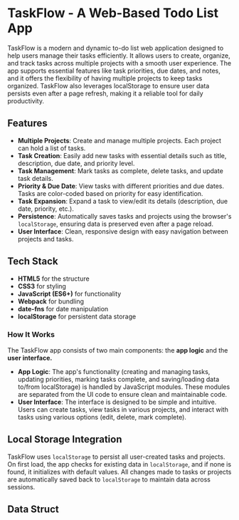 # TaskFlow - A Web-Based Todo List App

TaskFlow is a modern and dynamic to-do list web application designed to help users manage their tasks efficiently. It allows users to create, organize, and track tasks across multiple projects with a smooth user experience. The app supports essential features like task priorities, due dates, and notes, and it offers the flexibility of having multiple projects to keep tasks organized. TaskFlow also leverages localStorage to ensure user data persists even after a page refresh, making it a reliable tool for daily productivity.

## Features

- **Multiple Projects**: Create and manage multiple projects. Each project can hold a list of tasks.
- **Task Creation**: Easily add new tasks with essential details such as title, description, due date, and priority level.
- **Task Management**: Mark tasks as complete, delete tasks, and update task details.
- **Priority & Due Date**: View tasks with different priorities and due dates. Tasks are color-coded based on priority for easy identification.
- **Task Expansion**: Expand a task to view/edit its details (description, due date, priority, etc.).
- **Persistence**: Automatically saves tasks and projects using the browser's `localStorage`, ensuring data is preserved even after a page reload.
- **User Interface**: Clean, responsive design with easy navigation between projects and tasks.

## Tech Stack

- **HTML5** for the structure
- **CSS3** for styling
- **JavaScript (ES6+)** for functionality
- **Webpack** for bundling
- **date-fns** for date manipulation
- **localStorage** for persistent data storage

### How It Works

The TaskFlow app consists of two main components: the **app logic** and the **user interface.**
- **App Logic**: The app's functionality (creating and managing tasks, updating priorities, marking tasks complete, and saving/loading data to/from localStorage) is handled by JavaScript modules. These modules are separated from the UI code to ensure clean and maintainable code.
- **User Interface**: The interface is designed to be simple and intuitive. Users can create tasks, view tasks in various projects, and interact with tasks using various options (edit, delete, mark complete).

## Local Storage Integration

TaskFlow uses `localStorage` to persist all user-created tasks and projects. On first load, the app checks for existing data in `localStorage`, and if none is found, it initializes with default values. All changes made to tasks or projects are automatically saved back to `localStorage` to maintain data across sessions.

## Data Struct

